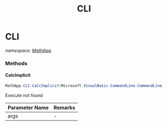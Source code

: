 ﻿---
title: CLI
---

# CLI
_namespace: [MathApp](N-MathApp.html)_



### Methods

#### CalcImplicit
```csharp
MathApp.CLI.CalcImplicit(Microsoft.VisualBasic.CommandLine.CommandLine)
```
Execute not found

|Parameter Name|Remarks|
|--------------|-------|
|args|-|





